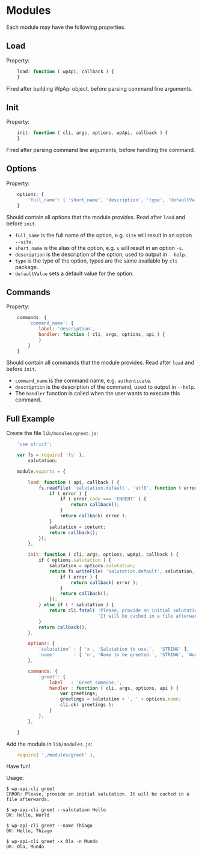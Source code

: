 Modules
=======

Each module may have the following properties.

Load
----

Property:

```javascript
	load: function ( wpApi, callback ) {
	}
```

Fired after building WpApi object, before parsing command line arguments.

Init
----

Property:

```javascript
	init: function ( cli, args, options, wpApi, callback ) {
	}
```

Fired after parsing command line arguments, before handling the command.

Options
-------

Property:

```javascript
	options: {
		'full_name': [ 'short_name', 'description', 'type', 'defaultValue' ]
	}
```

Should contain all options that the module provides.
Read after `load` and before `init`.

- `full_name` is the full name of the option, e.g. `site` will result in an option `--site`.
- `short_name` is the alias of the option, e.g. `s` will result in an option `-s`.
- `description` is the description of the option, used to output in `--help`.
- `type` is the type of the option, types are the same available by `cli` package.
- `defaultValue` sets a default value for the option.

Commands
--------

Property:

```javascript
	commands: {
		'command_name': {
			label: 'description',
			handler: function ( cli, args, options, api ) {
			}
		}
	}
```

Should contain all commands that the module provides.
Read after `load` and before `init`.

- `command_name` is the command name, e.g. `authenticate`.
- `description` is the description of the command, used to output in `--help`.
- The `handler` function is called when the user wants to execute this command.

Full Example
------------

Create the file `lib/modules/greet.js`:

```javascript
	'use strict';

	var	fs = require( 'fs' ),
		salutation;

	module.exports = {

		load: function ( api, callback ) {
			fs.readFile( 'salutation.default', 'utf8', function ( error, content ) {
				if ( error ) {
					if ( error.code === 'ENOENT' ) {
						return callback();
					}
					return callback( error );
				}
				salutation = content;
				return callback();
			});
		},

		init: function ( cli, args, options, wpApi, callback ) {
			if ( options.salutation ) {
				salutation = options.salutation;
				return fs.writeFile( 'salutation.default', salutation, function ( error ) {
					if ( error ) {
						return callback( error );
					}
					return callback();
				});
			} else if ( ! salutation ) {
				return cli.fatal( 'Please, provide an initial salutation. ' +
				                  'It will be cached in a file afterwards.' );
			}
			return callback();
		},

		options: {
			'salutation' : [ 'x', 'Salutation to use.',  'STRING' ],
			'name'       : [ 'n', 'Name to be greeted.', 'STRING', 'World' ],
		},

		commands: {
			'greet': {
				label   : 'Greet someone.',
				handler : function ( cli, args, options, api ) {
					var	greetings;
					greetings = salutation + ', ' + options.name;
					cli.ok( greetings );
				}
			},
		},

	}
```

Add the module in `lib/modules.js`:

```javascript
	require( './modules/greet' ),
```

Have fun!

Usage:

```
$ wp-api-cli greet
ERROR: Please, provide an initial salutation. It will be cached in a file afterwards.

$ wp-api-cli greet --salutation Hello
OK: Hello, World

$ wp-api-cli greet --name Thiago
OK: Hello, Thiago

$ wp-api-cli greet -x Ola -n Mundo
OK: Ola, Mundo
```
